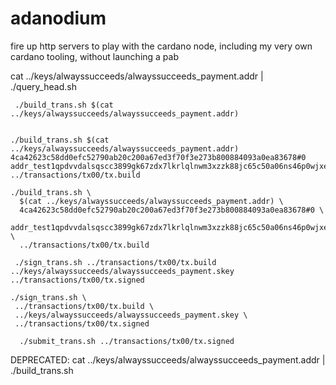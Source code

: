 # adanodium

fire up http servers to play with the cardano node, including my very own cardano tooling, without launching a pab


cat ../keys/alwayssucceeds/alwayssucceeds_payment.addr | ./query_head.sh


``` Build Trans
 ./build_trans.sh $(cat ../keys/alwayssucceeds/alwayssucceeds_payment.addr)


./build_trans.sh $(cat ../keys/alwayssucceeds/alwayssucceeds_payment.addr) 4ca42623c58dd0efc52790ab20c200a67ed3f70f3e273b800884093a0ea83678#0  addr_test1qpdvvdalsqscc3899gk67zdx7lkrlqlnwm3xzzk88jc65c50a06ns46p0wjxe6xqkvnrs4f79wjp6tz07wrl2k2nctyqqkhtak   ../transactions/tx00/tx.build

./build_trans.sh \
  $(cat ../keys/alwayssucceeds/alwayssucceeds_payment.addr) \
  4ca42623c58dd0efc52790ab20c200a67ed3f70f3e273b800884093a0ea83678#0 \
  addr_test1qpdvvdalsqscc3899gk67zdx7lkrlqlnwm3xzzk88jc65c50a06ns46p0wjxe6xqkvnrs4f79wjp6tz07wrl2k2nctyqqkhtak \
  ../transactions/tx00/tx.build
```


``` Sign Trans
 ./sign_trans.sh ../transactions/tx00/tx.build  ../keys/alwayssucceeds/alwayssucceeds_payment.skey  ../transactions/tx00/tx.signed

./sign_trans.sh \
 ../transactions/tx00/tx.build \
 ../keys/alwayssucceeds/alwayssucceeds_payment.skey \
 ../transactions/tx00/tx.signed
```

``` Submit Trans
  ./submit_trans.sh ../transactions/tx00/tx.signed
```


DEPRECATED: cat ../keys/alwayssucceeds/alwayssucceeds_payment.addr | ./build_trans.sh 